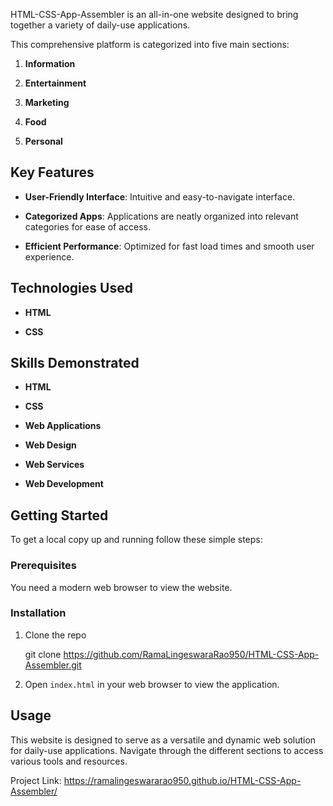 HTML-CSS-App-Assembler is an all-in-one website designed to bring together a variety of daily-use applications.

This comprehensive platform is categorized into five main sections:

1. **Information**
   
2. **Entertainment**
  
3. **Marketing**
   
4. **Food**
   
5. **Personal**

## Key Features

- **User-Friendly Interface**: Intuitive and easy-to-navigate interface.
  
- **Categorized Apps**: Applications are neatly organized into relevant categories for ease of access.
  
- **Efficient Performance**: Optimized for fast load times and smooth user experience.

## Technologies Used

- **HTML**
  
- **CSS**

## Skills Demonstrated

- **HTML**
  
- **CSS**
  
- **Web Applications**
  
- **Web Design**
  
- **Web Services**
  
- **Web Development**

## Getting Started

To get a local copy up and running follow these simple steps:

### Prerequisites

You need a modern web browser to view the website.

### Installation

1. Clone the repo
   
   git clone https://github.com/RamaLingeswaraRao950/HTML-CSS-App-Assembler.git
   
2. Open `index.html` in your web browser to view the application.

## Usage

This website is designed to serve as a versatile and dynamic web solution for daily-use applications. Navigate through the different sections to access various tools and resources.

Project Link: https://ramalingeswararao950.github.io/HTML-CSS-App-Assembler/
